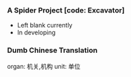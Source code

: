 ### A Spider Project [code: Excavator]
* Left blank currently
* In developing

### Dumb Chinese Translation

organ: 机关,机构
unit: 单位